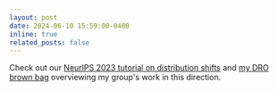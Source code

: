 ```yaml
---
layout: post
date: 2024-06-10 15:59:00-0400
inline: true
related_posts: false
---
```


Check out our <a href="https://nips.cc/virtual/2023/tutorial/73953">NeurIPS 2023 tutorial on distribution shifts</a>
and [my DRO brown bag](https://gsb-columbia-edu.zoom.us/rec/share/_Dqv3yqQl8Gj27n-c8j5Cdpp9MJPoQGRNIUyFHQGskOhGsa6KneLYgmH3Qx-ogK2.-Qp9jC6bs7_RCZWA)  overviewing my group's work in this direction.
